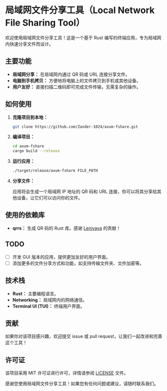 # 局域网文件分享工具（Local Network File Sharing Tool）

欢迎使用局域网文件分享工具！这是一个基于 Rust 编写的终端应用，专为局域网内快速分享文件而设计。

## 主要功能

- **局域网分享：** 在局域网内通过 QR 码或 URL 连接分享文件。
- **电脑到手机拷贝：** 方便地将电脑上的文件拷贝到手机或其他设备。
- **用户友好：** 直接扫描二维码即可完成文件传输，无需复杂的操作。

## 如何使用

1. **克隆项目到本地：**

   ```bash
   git clone https://github.com/Zander-1024/axum-fshare.git
   ```

2. **编译项目：**

   ```bash
   cd axum-fshare
   cargo build --release
   ```

3. **运行应用：**

   ```bash
   ./target/release/axum-fshare FILE_PATH
   ```

4. **分享文件：**

   应用将会生成一个局域网 IP 地址的 QR 码和 URL 连接，你可以将其分享给其他设备，让它们可以访问你的文件。

## 使用的依赖库

- **qrrs：** 生成 QR 码的 Rust 库。感谢 [Lenivaya](https://github.com/Lenivaya/qrrs) 的贡献！

## TODO

- [ ] 开发 GUI 版本的应用，提供更加友好的用户界面。
- [ ] 添加更多的文件分享方式和功能，如支持传输文件夹、文件加密等。

## 技术栈

- **Rust：** 主要编程语言。
- **Networking：** 局域网内的网络通信。
- **Terminal UI (TUI)：** 终端用户界面。

## 贡献

如果你对该项目感兴趣，欢迎提交 issue 或 pull request，让我们一起改进和完善这个工具！

## 许可证

该项目采用 MIT 许可证进行许可，详情请参阅 [LICENSE](LICENSE) 文件。

感谢您使用局域网文件分享工具！如果您有任何问题或建议，请随时联系我们。
